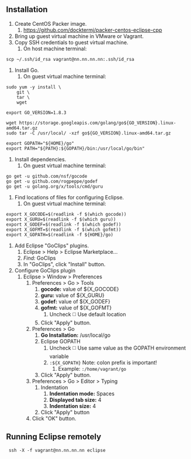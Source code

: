 ## Installation

1. Create CentOS Packer image.
   1. https://github.com/docktermj/packer-centos-eclipse-cpp
1. Bring up guest virtual machine in VMware or Vagrant.
1. Copy SSH credentials to guest virtual machine.
   1. On host machine terminal:
```console
scp ~/.ssh/id_rsa vagrant@nn.nn.nn.nn:.ssh/id_rsa
```
1. Install Go.
   1. On guest virtual machine terminal:
```console
sudo yum -y install \
    git \
    tar \
    wget

export GO_VERSION=1.8.3

wget https://storage.googleapis.com/golang/go${GO_VERSION}.linux-amd64.tar.gz
sudo tar -C /usr/local/ -xzf go${GO_VERSION}.linux-amd64.tar.gz

export GOPATH="${HOME}/go"
export PATH="${PATH}:${GOPATH}/bin:/usr/local/go/bin"
```
1. Install dependencies.
   1. On guest virtual machine terminal:
```console
go get -u github.com/nsf/gocode
go get -u github.com/rogpeppe/godef
go get -u golang.org/x/tools/cmd/guru
```
1. Find locations of files for configuring Eclipse.
   1. On guest virtual machine terminal:
```console
export X_GOCODE=$(readlink -f $(which gocode))
export X_GURU=$(readlink -f $(which guru))
export X_GODEF=$(readlink -f $(which godef))
export X_GOFMT=$(readlink -f $(which gofmt))
export X_GOPATH=$(readlink -f ${HOME}/go)
```
1. Add Eclipse "GoClips" plugins.
   1. Eclipse > Help > Eclipse Marketplace...
   1. *Find:* GoClips
   1. In "GoClips", click "Install" button.
1. Configure GoClips plugin
   1. Eclipse > Window > Preferences
      1. Preferences > Go > Tools
         1. **gocode:** value of ${X_GOCODE}
         1. **guru:** value of ${X_GURU}
         1. **godef:** value of ${X_GODEF}
         1. **gofmt:** value of ${X_GOFMT}
            1. Uncheck :white_medium_square: Use default location
         1. Click "Apply" button.
      1. Preferences > Go
         1. **Go Installation:** /usr/local/go
         1. Eclipse GOPATH
            1. Uncheck :white_medium_square: Use same value as the GOPATH environment variable
            1. `:${X_GOPATH}`  Note: colon prefix is important!
               1. Example: `:/home/vagrant/go`
         1. Click "Apply" button.
      1. Preferences > Go > Editor > Typing
         1. Indentation
            1. **Indentation mode:** Spaces
            1. **Displayed tab size:** 4
            1. **Indentation size:** 4
         1. Click "Apply" button
      1. Click "OK" button.


## Running Eclipse remotely

```console
 ssh -X -f vagrant@nn.nn.nn.nn eclipse
```
